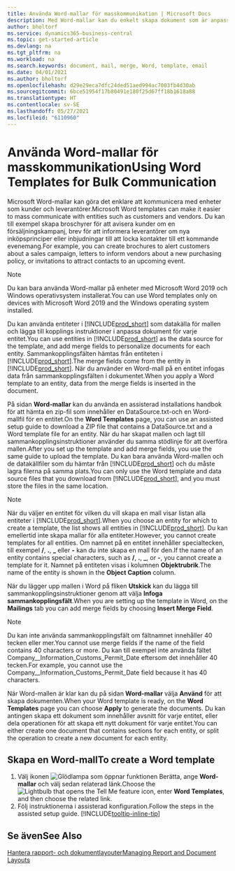 ```yaml
---
title: Använda Word-mallar för masskommunikation | Microsoft Docs
description: Med Word-mallar kan du enkelt skapa dokument som är anpassade för specifika entiteter.
author: bholtorf
ms.service: dynamics365-business-central
ms.topic: get-started-article
ms.devlang: na
ms.tgt_pltfrm: na
ms.workload: na
ms.search.keywords: document, mail, merge, Word, template, email
ms.date: 04/01/2021
ms.author: bholtorf
ms.openlocfilehash: d29e29eca7dfc24ded51aed994ac7003fb4d30ab
ms.sourcegitcommit: 6bce51954f17b80491e180f25d67ff18b1618a88
ms.translationtype: HT
ms.contentlocale: sv-SE
ms.lasthandoff: 05/27/2021
ms.locfileid: "6110960"
---
```

# <a name="using-word-templates-for-bulk-communication"></a><span data-ttu-id="c6f8e-103">Använda Word-mallar för masskommunikation</span><span class="sxs-lookup"><span data-stu-id="c6f8e-103">Using Word Templates for Bulk Communication</span></span>
<span data-ttu-id="c6f8e-104">Microsoft Word-mallar kan göra det enklare att kommunicera med enheter som kunder och leverantörer.</span><span class="sxs-lookup"><span data-stu-id="c6f8e-104">Microsoft Word templates can make it easier to mass communicate with entities such as customers and vendors.</span></span> <span data-ttu-id="c6f8e-105">Du kan till exempel skapa broschyrer för att avisera kunder om en försäljningskampanj, brev för att informera leverantörer om nya inköpsprinciper eller inbjudningar till att locka kontakter till ett kommande evenemang.</span><span class="sxs-lookup"><span data-stu-id="c6f8e-105">For example, you can create brochures to alert customers about a sales campaign, letters to inform vendors about a new purchasing policy, or invitations to attract contacts to an upcoming event.</span></span>

> [!NOTE]
> <span data-ttu-id="c6f8e-106">Du kan bara använda Word-mallar på enheter med Microsoft Word 2019 och Windows operativsystem installerat.</span><span class="sxs-lookup"><span data-stu-id="c6f8e-106">You can use Word templates only on devices with Microsoft Word 2019 and the Windows operating system installed.</span></span>

<span data-ttu-id="c6f8e-107">Du kan använda entiteter i [!INCLUDE[prod_short](includes/prod_short.md)] som datakälla för mallen och lägga till kopplings instruktioner i anpassa dokument för varje entitet.</span><span class="sxs-lookup"><span data-stu-id="c6f8e-107">You can use entities in [!INCLUDE[prod_short](includes/prod_short.md)] as the data source for the template, and add merge fields to personalize documents for each entity.</span></span> <span data-ttu-id="c6f8e-108">Sammankopplingsfälten hämtas från entiteten i [!INCLUDE[prod_short](includes/prod_short.md)].</span><span class="sxs-lookup"><span data-stu-id="c6f8e-108">The merge fields come from the entity in [!INCLUDE[prod_short](includes/prod_short.md)].</span></span> <span data-ttu-id="c6f8e-109">När du använder en Word-mall på en entitet infogas data från sammankopplingsfälten i dokumentet.</span><span class="sxs-lookup"><span data-stu-id="c6f8e-109">When you apply a Word template to an entity, data from the merge fields is inserted in the document.</span></span>

<span data-ttu-id="c6f8e-110">På sidan **Word-mallar** kan du använda en assisterad installations handbok för att hämta en zip-fil som innehåller en DataSource.txt-och en Word-mallfil för en entitet.</span><span class="sxs-lookup"><span data-stu-id="c6f8e-110">On the **Word Templates** page, you can use an assisted setup guide to download a ZIP file that contains a DataSource.txt and a Word template file for an entity.</span></span> <span data-ttu-id="c6f8e-111">När du har skapat mallen och lagt till sammankopplingsinstruktioner använder du samma stödlinje för att överföra mallen.</span><span class="sxs-lookup"><span data-stu-id="c6f8e-111">After you set up the template and add merge fields, you use the same guide to upload the template.</span></span> <span data-ttu-id="c6f8e-112">Du kan bara använda Word-mallen och de datakällfiler som du hämtar från [!INCLUDE[prod_short](includes/prod_short.md)] och du måste lagra filerna på samma plats.</span><span class="sxs-lookup"><span data-stu-id="c6f8e-112">You can only use the Word template and data source files that you download from [!INCLUDE[prod_short](includes/prod_short.md)], and you must store the files in the same location.</span></span>

> [!NOTE]
> <span data-ttu-id="c6f8e-113">När du väljer en entitet för vilken du vill skapa en mall visar listan alla entiteter i [!INCLUDE[prod_short](includes/prod_short.md)].</span><span class="sxs-lookup"><span data-stu-id="c6f8e-113">When you choose an entity for which to create a template, the list shows all entities in [!INCLUDE[prod_short](includes/prod_short.md)].</span></span> <span data-ttu-id="c6f8e-114">Du kan emellertid inte skapa mallar för alla entiteter.</span><span class="sxs-lookup"><span data-stu-id="c6f8e-114">However, you cannot create templates for all entities.</span></span> <span data-ttu-id="c6f8e-115">Om namnet på en entitet innehåller specialtecken, till exempel **/**, **.**, **_** eller **-** kan du inte skapa en mall för den.</span><span class="sxs-lookup"><span data-stu-id="c6f8e-115">If the name of an entity contains special characters, such as **/**, **.**, **_**, or **-**, you cannot create a template for it.</span></span> <span data-ttu-id="c6f8e-116">Namnet på entiteten visas i kolumnen **Objektrubrik**.</span><span class="sxs-lookup"><span data-stu-id="c6f8e-116">The name of the entity is shown in the **Object Caption** column.</span></span>

<span data-ttu-id="c6f8e-117">När du lägger upp mallen i Word på fliken **Utskick** kan du lägga till sammankopplingsinstruktioner genom att välja **Infoga sammankopplingsfält**.</span><span class="sxs-lookup"><span data-stu-id="c6f8e-117">When you are setting up the template in Word, on the **Mailings** tab you can add merge fields by choosing **Insert Merge Field**.</span></span>

> [!NOTE]
> <span data-ttu-id="c6f8e-118">Du kan inte använda sammankopplingsfält om fältnamnet innehåller 40 tecken eller mer.</span><span class="sxs-lookup"><span data-stu-id="c6f8e-118">You cannot use merge fields if the name of the field contains 40 characters or more.</span></span> <span data-ttu-id="c6f8e-119">Du kan till exempel inte använda fältet Company__Information_Customs_Permit_Date eftersom det innehåller 40 tecken.</span><span class="sxs-lookup"><span data-stu-id="c6f8e-119">For example, you cannot use the Company__Information_Customs_Permit_Date field because it has 40 characters.</span></span> 

<span data-ttu-id="c6f8e-120">När Word-mallen är klar kan du på sidan **Word-mallar** välja **Använd** för att skapa dokumenten.</span><span class="sxs-lookup"><span data-stu-id="c6f8e-120">When your Word template is ready, on the **Word Templates** page you can choose **Apply** to generate the documents.</span></span> <span data-ttu-id="c6f8e-121">Du kan antingen skapa ett dokument som innehåller avsnitt för varje entitet, eller dela operationen för att skapa ett nytt dokument för varje entitet.</span><span class="sxs-lookup"><span data-stu-id="c6f8e-121">You can either create one document that contains sections for each entity, or split the operation to create a new document for each entity.</span></span>

## <a name="to-create-a-word-template"></a><span data-ttu-id="c6f8e-122">Skapa en Word-mall</span><span class="sxs-lookup"><span data-stu-id="c6f8e-122">To create a Word template</span></span>
1. <span data-ttu-id="c6f8e-123">Välj ikonen ![Glödlampa som öppnar funktionen Berätta](media/ui-search/search_small.png "Berätta för mig vad du vill göra"), ange **Word-mallar** och välj sedan relaterad länk.</span><span class="sxs-lookup"><span data-stu-id="c6f8e-123">Choose the ![Lightbulb that opens the Tell Me feature](media/ui-search/search_small.png "Tell me what you want to do") icon, enter **Word Templates**, and then choose the related link.</span></span>
2. <span data-ttu-id="c6f8e-124">Följ instruktionerna i assisterad konfiguration.</span><span class="sxs-lookup"><span data-stu-id="c6f8e-124">Follow the steps in the assisted setup guide.</span></span> [!INCLUDE[tooltip-inline-tip](includes/tooltip-inline-tip_md.md)]

## <a name="see-also"></a><span data-ttu-id="c6f8e-125">Se även</span><span class="sxs-lookup"><span data-stu-id="c6f8e-125">See Also</span></span>
[<span data-ttu-id="c6f8e-126">Hantera rapport- och dokumentlayouter</span><span class="sxs-lookup"><span data-stu-id="c6f8e-126">Managing Report and Document Layouts</span></span>](ui-manage-report-layouts.md)  
